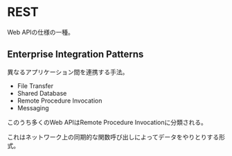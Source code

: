 
# REST

Web APIの仕様の一種。


## Enterprise Integration Patterns

異なるアプリケーション間を連携する手法。

- File Transfer
- Shared Database
- Remote Procedure Invocation
- Messaging

このうち多くのWeb APIはRemote Procedure Invocationに分類される。

これはネットワーク上の同期的な関数呼び出しによってデータをやりとりする形式。

